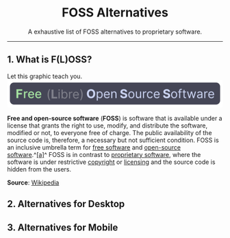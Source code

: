 <h1 align="center">FOSS Alternatives</h1>
<p align="center">A exhaustive list of FOSS alternatives to proprietary software.</p>
<hr>

## 1. What is F(L)OSS?
Let this graphic teach you.<br>
![Free (Libre) Open Source Software](FLOSS.png)

**Free and open-source software** (**FOSS**) is software that is available under a license that grants the right to use, modify, and distribute the software, modified or not, to everyone free of charge. The public availability of the source code is, therefore, a necessary but not sufficient condition. FOSS is an inclusive umbrella term for [free software](https://en.wikipedia.org/wiki/Free_software "Free software") and [open-source software](https://en.wikipedia.org/wiki/Open-source_software "Open-source software").^[[a]](https://en.wikipedia.org/wiki/Free_and_open-source_software#cite_note-3)^ FOSS is in contrast to [proprietary software](https://en.wikipedia.org/wiki/Proprietary_software "Proprietary software"), where the software is under restrictive [copyright](https://en.wikipedia.org/wiki/Copyright "Copyright") or [licensing](https://en.wikipedia.org/wiki/Software_license "Software license") and the source code is hidden from the users.

**Source**: [Wikipedia](https://en.wikipedia.org/wiki/Free_and_open-source_software)

## 2. Alternatives for Desktop


## 3. Alternatives for Mobile